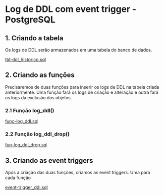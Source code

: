 # Log de DDL com event trigger - PostgreSQL

## 1. Criando a tabela

Os logs de DDL serão armazenados em uma tabela do banco de dados.

[tbl-ddl_historico.sql](tbl-ddl_historico.sql)

## 2. Criando as funções
Precisaremos de duas funções para inserir os logs de DDL na tabela criada anteriormente. Uma função fará os  logs de criação e alteração e outra fará os logs da exclusão dos objetos.

### 2.1 Função log_ddl()
[func-log_ddl.sql](https://github.com/bar-souza/postgres-ddl-historico/blob/master/func-log_ddl.sql)
### 2.2 Função log_ddl_drop()
[fun-log_ddl_drop.sql](https://github.com/bar-souza/postgres-ddl-historico/blob/master/func-log_ddl_drop.sql)

## 3. Criando as event triggers
Após a criação das duas funções, criamos as event triggers. Uma para cada função

[event-trigger_ddl.sql](https://github.com/bar-souza/postgres-ddl-historico/blob/master/event-trigger_ddl.sql)
